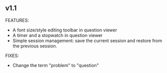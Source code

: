 ## v1.1

FEATURES:

  - A font size/style editing toolbar in question viewer
  - A timer and a stopwatch in question viewer
  - Simple session management: save the current session and restore from the previous session.
  
FIXES:
  
  - Change the term "problem" to "question"
